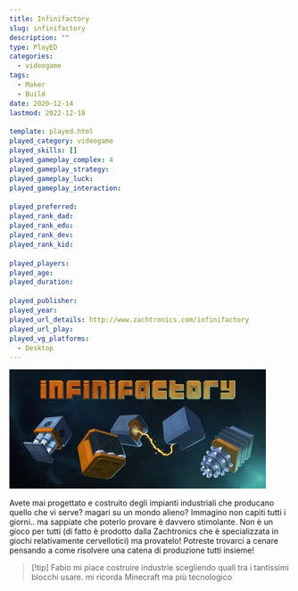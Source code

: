 ```yaml
---
title: Infinifactory
slug: infinifactory
description: ""
type: PlayED
categories:
  - videogame
tags:
  - Maker
  - Build
date: 2020-12-14
lastmod: 2022-12-18

template: played.html
played_category: videogame
played_skills: []
played_gameplay_complex: 4
played_gameplay_strategy: 
played_gameplay_luck: 
played_gameplay_interaction: 

played_preferred: 
played_rank_dad: 
played_rank_edu: 
played_rank_dev: 
played_rank_kid: 

played_players: 
played_age: 
played_duration: 

played_publisher: 
played_year: 
played_url_details: http://www.zachtronics.com/infinifactory
played_url_play: 
played_vg_platforms:
  - Desktop
---
```


![](../../assets/img/played/videogame/infinifactory.webp)

Avete mai progettato e costruito degli impianti industriali che producano quello che vi serve?
magari su un mondo alieno?
Immagino non capiti tutti i giorni.. ma sappiate che poterlo provare è davvero stimolante. Non è un gioco per tutti (di fatto è prodotto dalla Zachtronics che è specializzata in giochi relativamente cervellotici) ma provatelo!
Potreste trovarci a cenare pensando a come risolvere una catena di produzione tutti insieme!

> [!tip] Fabio
> mi piace costruire industrie scegliendo quali tra i tantissimi blocchi usare. mi ricorda Minecraft ma più tecnologico

